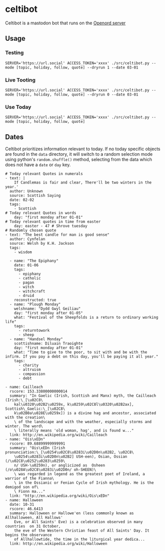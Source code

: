 # celtibot
Celtibot is a mastodon bot that runs on the [Openord server](https://mastodon.celticpaganism.org/@Celtibot)
## Usage
### Testing
`SERVER='https://url.social' ACCESS_TOKEN='xxxx' ./src/celtibot.py --mode [topic, holiday, follow, quote] --dryrun 1 --date 03-01`

### Live Tooting
`SERVER='https://url.social' ACCESS_TOKEN='xxxx' ./src/celtibot.py --mode [topic, holiday, follow, quote] --dryrun 0 --date 03-01`

### Use Today
`SERVER='https://url.social' ACCESS_TOKEN='xxxx' ./src/celtibot.py --mode [topic, holiday, follow, quote]`

## Dates
Celtibot prioritizes information relevant to today. If no today specific objects are found in the `data` directory, it will switch to
a random selection mode using python's `random.shuffle()` method, selecting from the data which does not have a `date` or `day` key.

```quotes.yaml|yaml
# Today relevant Quotes in numerals
- text: |
    If Candlemas is fair and clear, There'll be two winters in the year.'
  author: Unknown
  source: Scottish Saying
  date: 02-02
  tags:
    - Scottish
# Today relevant Quotes in words
    day: "first monday after 01-01"
# Today relevant quotes in time from easter
    day: easter - 47 # Shrove tuesday
# Randomly chosen quote
- text: "The best candle for man is good sense"
  author: Cynfelan
  source: Welsh by K.H. Jackson
  tags:
    - wisdom
```

```holidays.yaml|yaml
  - name: "The Epiphany"
    date: 01-06
    tags:
      - epiphany
      - catholic
      - pagan
      - witch
      - witchcraft
      - druid
    reconstructed: true
  - name: "Plough Monday"
    welshname: "Dydd Gwyl Geiliau"
    day: "first monday after 01-05"
    what: "Festival of the Sheepfolds is a return to ordinary working life"
    tags:
      - returntowork
      - sheep
  - name: "Handsel Monday"
    scottishname: Diluain Traoighte
    day: "first monday after 01-01"
    what: "Time to give to the poor, to sit with and be with the infirm. If you pay a debt on this day, you'll be paying it all year."
    tags:
      - charity
      - altruism
      - compassion
      - debt
```

```topics.yaml|yaml
- name: Cailleach
  rscore: 153.33800000000014
  summary: "In Gaelic (Irish, Scottish and Manx) myth, the Cailleach (Irish:\_[\u02C8\
    kal\u0320\u02B2\u0259x, k\u0259\u02C8l\u0320\u02B2ax], Scottish\_Gaelic:\_[\u02C8\
    k\u02B0a\u028E\u0259x]) is a divine hag and ancestor, associated with the creation\
    \ of the landscape and with the weather, especially storms and winter. The word\
    \ literally means 'old woman, hag', and is found w..."
  link: http://en.wikipedia.org/wiki/Cailleach
- name: "Ois\xEDn"
  rscore: 89.68899999999991
  summary: "Ois\xEDn (Irish pronunciation:\_[\u0254\u02C8\u0283i\u02D0n\u02B2, \u02C8\
    \u0254\u0283i\u02D0n\u02B2] USH-een), Osian, Ossian (/\u02C8\u0252\u0283\u0259\
    n/ USH-\u0259n), or anglicized as  Osheen (/o\u028A\u02C8\u0283i\u02D0n/ oh-SHEEN)\
    \ was regarded in legend as the greatest poet of Ireland, a warrior of the Fianna\
    \ in the Ossianic or Fenian Cycle of Irish mythology. He is the demigod son of\
    \ Fionn ma..."
  link: "http://en.wikipedia.org/wiki/Ois\xEDn"
- name: Halloween
  date: 10-31
  rscore: 46.6413
  summary: Halloween or Hallowe'en (less commonly known as Allhalloween, All Hallows'
    Eve, or All Saints' Eve) is a celebration observed in many countries  on 31 October,
    the eve of the Western Christian feast of All Saints' Day. It begins the observance
    of Allhallowtide, the time in the liturgical year dedica...
  link: http://en.wikipedia.org/wiki/Halloween
```